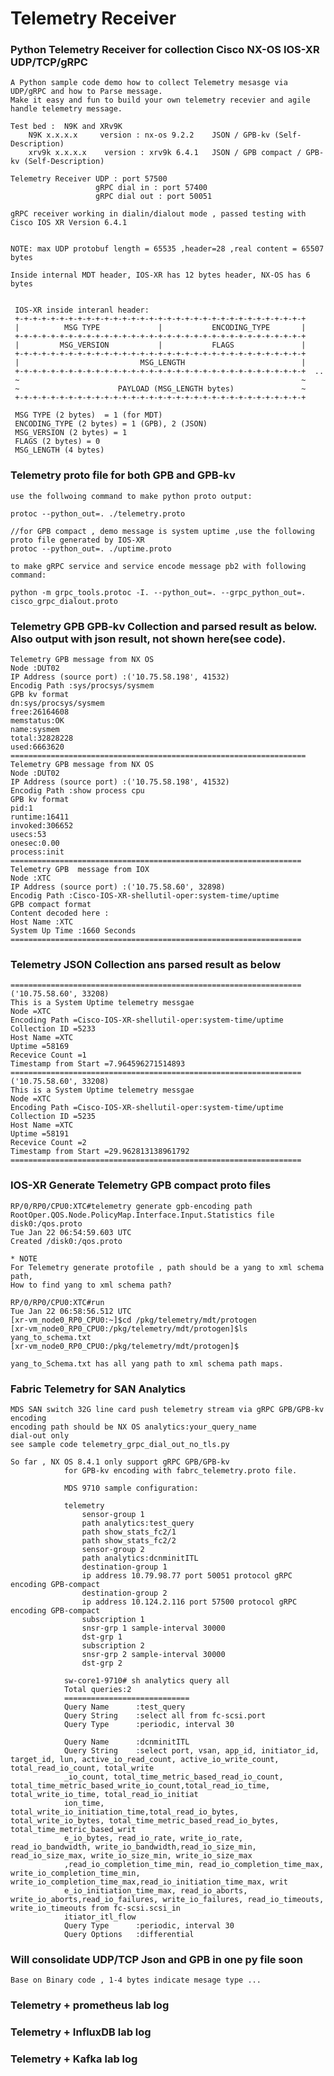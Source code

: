 # Telemetry Receiver
    
### Python Telemetry Receiver for collection Cisco NX-OS IOS-XR UDP/TCP/gRPC
    
    A Python sample code demo how to collect Telemetry mesasge via UDP/gRPC and how to Parse message.
    Make it easy and fun to build your own telemetry recevier and agile handle telemetry message.
     
    Test bed :  N9K and XRv9K 
        N9K x.x.x.x     version : nx-os 9.2.2    JSON / GPB-kv (Self-Description)
        xrv9k x.x.x.x    version : xrv9k 6.4.1   JSON / GPB compact / GPB-kv (Self-Description)
     
    Telemetry Receiver UDP : port 57500
                       gRPC dial in : port 57400
                       gRPC dial out : port 50051
    
    gRPC receiver working in dialin/dialout mode , passed testing with Cisco IOS XR Version 6.4.1

    
    NOTE: max UDP protobuf length = 65535 ,header=28 ,real content = 65507 bytes
    
    Inside internal MDT header, IOS-XR has 12 bytes header, NX-OS has 6 bytes 
    
    
     IOS-XR inside interanl header:
     +-+-+-+-+-+-+-+-+-+-+-+-+-+-+-+-+-+-+-+-+-+-+-+-+-+-+-+-+-+-+-+-+
     |          MSG TYPE             |           ENCODING_TYPE       |
     +-+-+-+-+-+-+-+-+-+-+-+-+-+-+-+-+-+-+-+-+-+-+-+-+-+-+-+-+-+-+-+-+
     |         MSG_VERSION           |           FLAGS               |
     +-+-+-+-+-+-+-+-+-+-+-+-+-+-+-+-+-+-+-+-+-+-+-+-+-+-+-+-+-+-+-+-+
     |                           MSG_LENGTH                          |
     +-+-+-+-+-+-+-+-+-+-+-+-+-+-+-+-+-+-+-+-+-+-+-+-+-+-+-+-+-+-+-+-+  ..
     ~                                                               ~
     ~                      PAYLOAD (MSG_LENGTH bytes)               ~
     +-+-+-+-+-+-+-+-+-+-+-+-+-+-+-+-+-+-+-+-+-+-+-+-+-+-+-+-+-+-+-+-+
     
     MSG TYPE (2 bytes)  = 1 (for MDT)
     ENCODING_TYPE (2 bytes) = 1 (GPB), 2 (JSON)
     MSG_VERSION (2 bytes) = 1
     FLAGS (2 bytes) = 0
     MSG_LENGTH (4 bytes)

     
### Telemetry proto file for both GPB and GPB-kv

    use the follwoing command to make python proto output:
    
    protoc --python_out=. ./telemetry.proto 
    
    //for GPB compact , demo message is system uptime ,use the following proto file generated by IOS-XR
    protoc --python_out=. ./uptime.proto 
    
    to make gRPC service and service encode message pb2 with following command:
    
    python -m grpc_tools.protoc -I. --python_out=. --grpc_python_out=. cisco_grpc_dialout.proto
    
### Telemetry GPB GPB-kv Collection and parsed result as below. Also output with json result, not shown here(see code). 

    Telemetry GPB message from NX OS
    Node :DUT02
    IP Address (source port) :('10.75.58.198', 41532)
    Encodig Path :sys/procsys/sysmem
    GPB kv format
    dn:sys/procsys/sysmem
    free:26164608
    memstatus:OK
    name:sysmem
    total:32828228
    used:6663620
    ==================================================================
    Telemetry GPB message from NX OS
    Node :DUT02
    IP Address (source port) :('10.75.58.198', 41532)
    Encodig Path :show process cpu
    GPB kv format
    pid:1
    runtime:16411
    invoked:306652
    usecs:53
    onesec:0.00
    process:init
    =================================================================
    Telemetry GPB  message from IOX
    Node :XTC
    IP Address (source port) :('10.75.58.60', 32898)
    Encodig Path :Cisco-IOS-XR-shellutil-oper:system-time/uptime
    GPB compact format
    Content decoded here :
    Host Name :XTC
    System Up Time :1660 Seconds
    =================================================================

### Telemetry JSON Collection ans parsed result as below 

    =================================================================
    ('10.75.58.60', 33208)
    This is a System Uptime telemetry messgae
    Node =XTC
    Encoding Path =Cisco-IOS-XR-shellutil-oper:system-time/uptime
    Collection ID =5233
    Host Name =XTC
    Uptime =58169
    Recevice Count =1
    Timestamp from Start =7.964596271514893
    =================================================================
    ('10.75.58.60', 33208)
    This is a System Uptime telemetry messgae
    Node =XTC
    Encoding Path =Cisco-IOS-XR-shellutil-oper:system-time/uptime
    Collection ID =5235
    Host Name =XTC
    Uptime =58191
    Recevice Count =2
    Timestamp from Start =29.962813138961792
    =================================================================

### IOS-XR Generate Telemetry GPB compact proto files

    RP/0/RP0/CPU0:XTC#telemetry generate gpb-encoding path RootOper.QOS.Node.PolicyMap.Interface.Input.Statistics file disk0:/qos.proto
    Tue Jan 22 06:54:59.603 UTC
    Created /disk0:/qos.proto
    
    * NOTE 
    For Telemetry generate protofile , path should be a yang to xml schema path,
    How to find yang to xml schema path?
    
    RP/0/RP0/CPU0:XTC#run
    Tue Jan 22 06:58:56.512 UTC
    [xr-vm_node0_RP0_CPU0:~]$cd /pkg/telemetry/mdt/protogen
    [xr-vm_node0_RP0_CPU0:/pkg/telemetry/mdt/protogen]$ls
    yang_to_schema.txt
    [xr-vm_node0_RP0_CPU0:/pkg/telemetry/mdt/protogen]$
    
    yang_to_Schema.txt has all yang path to xml schema path maps.

### Fabric Telemetry for SAN Analytics 

    MDS SAN switch 32G line card push telemetry stream via gRPC GPB/GPB-kv encoding
    encoding path should be NX OS analytics:your_query_name 
    dial-out only
    see sample code telemetry_grpc_dial_out_no_tls.py
    
    So far , NX OS 8.4.1 only support gRPC GPB/GPB-kv
                for GPB-kv encoding with fabrc_telemetry.proto file.
                
                MDS 9710 sample configuration:
                 
                telemetry
                    sensor-group 1
                    path analytics:test_query
                    path show_stats_fc2/1
                    path show_stats_fc2/2
                    sensor-group 2
                    path analytics:dcnminitITL
                    destination-group 1
                    ip address 10.79.98.77 port 50051 protocol gRPC encoding GPB-compact
                    destination-group 2
                    ip address 10.124.2.116 port 57500 protocol gRPC encoding GPB-compact
                    subscription 1
                    snsr-grp 1 sample-interval 30000
                    dst-grp 1
                    subscription 2
                    snsr-grp 2 sample-interval 30000
                    dst-grp 2
                    
                sw-core1-9710# sh analytics query all
                Total queries:2
                ============================
                Query Name      :test_query
                Query String    :select all from fc-scsi.port
                Query Type      :periodic, interval 30
                
                Query Name      :dcnminitITL
                Query String    :select port, vsan, app_id, initiator_id, target_id, lun, active_io_read_count, active_io_write_count, total_read_io_count, total_write
                _io_count, total_time_metric_based_read_io_count, total_time_metric_based_write_io_count,total_read_io_time, total_write_io_time, total_read_io_initiat
                ion_time, total_write_io_initiation_time,total_read_io_bytes, total_write_io_bytes, total_time_metric_based_read_io_bytes, total_time_metric_based_writ
                e_io_bytes, read_io_rate, write_io_rate, read_io_bandwidth, write_io_bandwidth,read_io_size_min, read_io_size_max, write_io_size_min, write_io_size_max
                ,read_io_completion_time_min, read_io_completion_time_max, write_io_completion_time_min, write_io_completion_time_max,read_io_initiation_time_max, writ
                e_io_initiation_time_max, read_io_aborts, write_io_aborts,read_io_failures, write_io_failures, read_io_timeouts, write_io_timeouts from fc-scsi.scsi_in
                itiator_itl_flow
                Query Type      :periodic, interval 30
                Query Options   :differential
                    
     
### Will consolidate UDP/TCP Json and GPB in one py file soon

    Base on Binary code , 1-4 bytes indicate mesage type ...
    
### Telemetry + prometheus lab log
### Telemetry + InfluxDB lab log
### Telemetry + Kafka lab log
        
